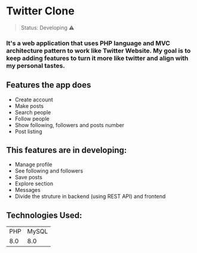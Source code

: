 # Twitter Clone

> Status: Developing ⚠️

### It's a web application that uses PHP language and MVC architecture pattern to work like Twitter Website. My goal is to keep adding features to turn it more like twitter and align with my personal tastes.

## Features the app does
+ Create account
+ Make posts
+ Search people
+ Follow people
+ Show following, followers and posts number
+ Post listing

## This features are in developing:
+ Manage profile
+ See following and followers
+ Save posts
+ Explore section
+ Messages
+ Divide the struture in backend (using REST API) and frontend

## Technologies Used:
<table>
  <tr>
    <td>PHP</td>
    <td>MySQL</td>
  </tr>
  <tr>
    <td>8.0</td>
    <td>8.0</td>
  </tr>
</table>

